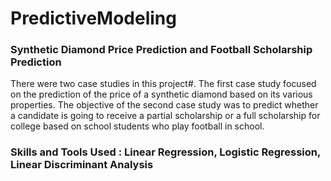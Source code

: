 # PredictiveModeling
### Synthetic Diamond Price Prediction and Football Scholarship Prediction

There were two case studies in this project#. The first case study focused on the prediction of the price of a synthetic diamond based on its various properties. The objective of the second case study was to predict whether a candidate is going to receive a partial scholarship or a full scholarship for college based on school students who play football in school.

### Skills and Tools Used : Linear Regression, Logistic Regression, Linear Discriminant Analysis
